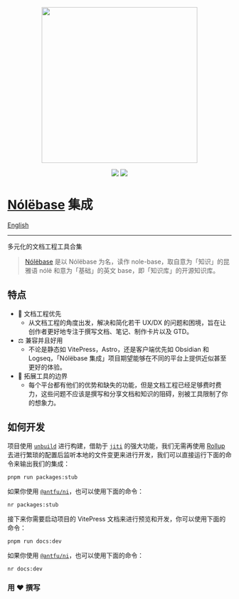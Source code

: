 <p align="center">
  <img width="350" src="https://user-images.githubusercontent.com/19204772/193437443-b5e04990-9957-4339-a83c-72b33307dbff.png">
</p>

<p align="center">
  <a href="https://opensource.org/licenses/MIT"><img src="https://img.shields.io/badge/License-MIT-green.svg" /></a>
  <a href="http://creativecommons.org/licenses/by-nc-sa/4.0/"><img src="https://img.shields.io/badge/License-CC%20BY--NC--SA%204.0-lightgrey.svg" /></a>
</p>

# [Nólëbase](https://github.com/nolebase/nolebase) 集成

[English](./README.md)

---

多元化的文档工程工具合集

> [Nólëbase](https://github.com/nolebase/nolebase) 是以 Nólëbase 为名，读作 nole-base，取自意为「知识」的昆雅语 nólë 和意为「基础」的英文 base，即「知识库」的开源知识库。

## 特点

- 🚀 文档工程优先
  - 从文档工程的角度出发，解决和简化若干 UX/DX 的问题和困境，旨在让创作者更好地专注于撰写文档、笔记、制作卡片以及 GTD。
- ⚖️ 兼容并且好用
  - 不论是静态如 VitePress，Astro，还是客户端优先如 Obsidian 和 Logseq，「Nólëbase 集成」项目期望能够在不同的平台上提供近似甚至更好的体验。
- 🧩 拓展工具的边界
  - 每个平台都有他们的优势和缺失的功能，但是文档工程已经足够费时费力，这些问题不应该是撰写和分享文档和知识的阻碍，别被工具限制了你的想象力。

## 如何开发

项目使用 [`unbuild`](https://github.com/unjs/unbuild) 进行构建，借助于 [`jiti`](https://github.com/unjs/jiti) 的强大功能，我们无需再使用 [Rollup](https://rollupjs.org/) 去进行繁琐的配置后监听本地的文件变更来进行开发，我们可以直接运行下面的命令来输出我们的集成：

```shell
pnpm run packages:stub
```

如果你使用 [`@antfu/ni`](https://github.com/antfu/ni)，也可以使用下面的命令：

```shell
nr packages:stub
```

接下来你需要启动项目的 VitePress 文档来进行预览和开发，你可以使用下面的命令：

```shell
pnpm run docs:dev
```

如果你使用 [`@antfu/ni`](https://github.com/antfu/ni)，也可以使用下面的命令：

```shell
nr docs:dev
```

### 用 ♥ 撰写
